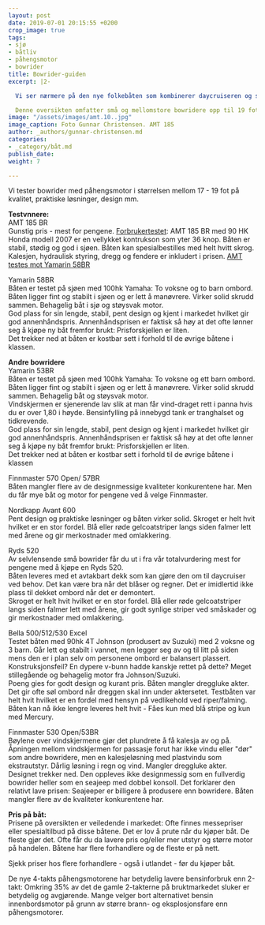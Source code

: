 ```yaml
---
layout: post
date: 2019-07-01 20:15:55 +0200
crop_image: true
tags:
- sjø
- båtliv
- påhengsmotor
- bowrider
title: Bowrider-guiden
excerpt: |2-

  Vi ser nærmere på den nye folkebåten som kombinerer daycruiseren og seajeepens prakstiske fordeler: Lettstelt, selvlensende og muligheter for beskyttelse mot vind og regn.

  Denne oversikten omfatter små og mellomstore bowridere opp til 19 fot og kr. 350.000,-. Prisene er ikke oppdatert til dagens priser og kan tolkes som nypriser på nyere bruktbåter i dag. Det er i tillegg kommet bowridere med aluminiumsskrog som ikke er med i oversukten.
image: "/assets/images/amt.10..jpg"
image_caption: Foto Gunnar Christensen. AMT 185
author: _authors/gunnar-christensen.md
categories:
- _category/båt.md
publish_date: 
weight: 7

---
```

Vi tester bowrider med påhengsmotor i størrelsen mellom 17 - 19 fot på kvalitet, praktiske løsninger, design mm.

**Testvnnere:**  
AMT 185 BR  
Gunstig pris - mest for pengene. [Forbrukertestet](http://www.helping.no/bow.3.htm): AMT 185 BR med 90 HK Honda modell 2007 er en vellykket kontrukson som yter 36 knop. Båten er stabil, stødig og god i sjøen. Båten kan spesialbestilles med helt hvitt skrog.  
Kalesjen, hydraulisk styring, dregg og fendere er inkludert i prisen. [AMT testes mot Yamarin 58BR](http://www.helping.no/bow.2.htm)

Yamarin 58BR  
Båten er testet på sjøen med 100hk Yamaha: To voksne og to barn ombord. Båten ligger fint og stabilt i sjøen og er lett å manøvrere. Virker solid skrudd sammen. Behagelig båt i sjø og støysvak motor.  
God plass for sin lengde, stabil, pent design og kjent i markedet hvilket gir god annenhåndspris. Annenhåndsprisen er faktisk så høy at det ofte lønner seg å kjøpe ny båt fremfor brukt: Prisforskjellen er liten.  
Det trekker ned at båten er kostbar sett i forhold til de øvrige båtene i klassen.

**Andre bowridere**  
Yamarin 53BR  
Båten er testet på sjøen med 100hk Yamaha: To voksne og ett barn ombord. Båten ligger fint og stabilt i sjøen og er lett å manøvrere. Virker solid skrudd sammen. Behagelig båt og støysvak motor.  
Vindskjermen er sjenerende lav slik at man får vind-draget rett i panna hvis du er over 1,80 i høyde. Bensinfylling på innebygd tank er tranghalset og tidkrevende.  
God plass for sin lengde, stabil, pent design og kjent i markedet hvilket gir god annenhåndspris. Annenhåndsprisen er faktisk så høy at det ofte lønner seg å kjøpe ny båt fremfor brukt: Prisforskjellen er liten.  
Det trekker ned at båten er kostbar sett i forhold til de øvrige båtene i klassen

Finnmaster 570 Open/ 57BR  
Båten mangler flere av de designmessige kvaliteter konkurentene har. Men du får mye båt og motor for pengene ved å velge Finnmaster.

Nordkapp Avant 600  
Pent design og praktiske løsninger og båten virker solid. Skroget er helt hvit hvilket er en stor fordel. Blå eller røde gelcoatstriper langs siden falmer lett med årene og gir merkostnader med omlakkering.

Ryds 520  
Av selvlensende små bowrider får du ut i fra vår totalvurdering mest for pengene med å kjøpe en Ryds 520.  
Båten leveres med et avtakbart dekk som kan gjøre den om til daycruiser ved behov. Det kan være bra når det blåser og regner. Det er imidlertid ikke plass til dekket ombord når det er demontert.  
Skroget er helt hvit hvilket er en stor fordel. Blå eller røde gelcoatstriper langs siden falmer lett med årene, gir godt synlige striper ved småskader og gir merkostnader med omlakkering.

Bella 500/512/530 Excel  
Testet båten med 90hk 4T Johnson (produsert av Suzuki) med 2 voksne og 3 barn. Går lett og stabilt i vannet, men legger seg av og til litt på siden mens den er i plan selv om personene ombord er balansert plassert. Konstruksjonsfeil? En dypere v-bunn hadde kanskje rettet på dette? Meget stillegående og behagelig motor fra Johnson/Suzuki.  
Poeng gies for godt design og kurant pris. Båten mangler dreggluke akter. Det gir ofte søl ombord når dreggen skal inn under aktersetet. Testbåten var helt hvit hvilket er en fordel med hensyn på vedlikehold ved riper/falming. Båten kan nå ikke lengre leveres helt hvit - Fåes kun med blå stripe og kun med Mercury.

Finnmaster 530 Open/53BR  
Bøylene over vindskjermene gjør det plundrete å få kalesja av og på. Åpningen mellom vindskjermen for passasje forut har ikke vindu eller "dør" som andre bowridere, men en kalesjeløsning med plastvindu som ekstrautstyr. Dårlig løsning i regn og vind. Mangler dreggluke akter.  
Designet trekker ned. Den oppleves ikke designmessig som en fullverdig bowrider heller som en seajeep med dobbel konsoll. Det forklarer den relativt lave prisen: Seajeeper er billigere å produsere enn bowridere. Båten mangler flere av de kvaliteter konkurentene har.

**Pris på båt:**  
Prisene på oversikten er veiledende i markedet: Ofte finnes messepriser eller spesialtilbud på disse båtene. Det er lov å prute når du kjøper båt. De fleste gjør det. Ofte får du da lavere pris og/eller mer utstyr og større motor på handelen. Båtene har flere forhandlere og de fleste er på nett.

Sjekk priser hos flere forhandlere - også i utlandet - før du kjøper båt.

De nye 4-takts påhengsmotorene har betydelig lavere bensinforbruk enn 2-takt: Omkring 35% av det de gamle 2-takterne på bruktmarkedet sluker er betydelig og avgjørende. Mange velger bort alternativet bensin innenbordsmotor på grunn av større brann- og eksplosjonsfare enn påhengsmotorer.